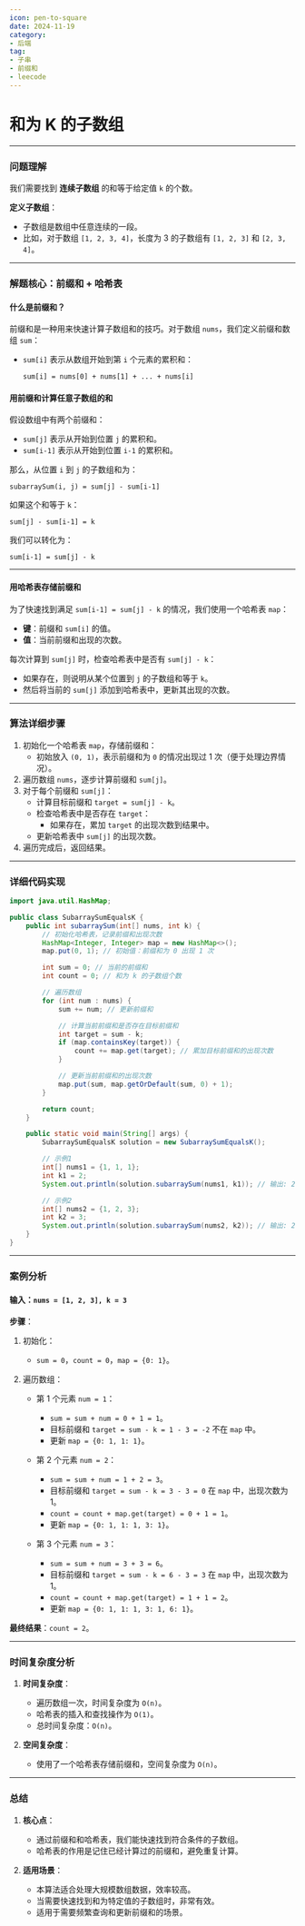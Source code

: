 ```yaml
---
icon: pen-to-square
date: 2024-11-19
category:
- 后端
tag:
- 子串
- 前缀和
- leecode
---
```

# 和为 K 的子数组

---

### **问题理解**

我们需要找到 **连续子数组** 的和等于给定值 `k` 的个数。

**定义子数组**：
- 子数组是数组中任意连续的一段。
- 比如，对于数组 `[1, 2, 3, 4]`，长度为 3 的子数组有 `[1, 2, 3]` 和 `[2, 3, 4]`。

---

### **解题核心：前缀和 + 哈希表**

#### **什么是前缀和？**

前缀和是一种用来快速计算子数组和的技巧。对于数组 `nums`，我们定义前缀和数组 `sum`：
- `sum[i]` 表示从数组开始到第 `i` 个元素的累积和：
  ```text
  sum[i] = nums[0] + nums[1] + ... + nums[i]
  ```

#### **用前缀和计算任意子数组的和**

假设数组中有两个前缀和：
- `sum[j]` 表示从开始到位置 `j` 的累积和。
- `sum[i-1]` 表示从开始到位置 `i-1` 的累积和。

那么，从位置 `i` 到 `j` 的子数组和为：
```text
subarraySum(i, j) = sum[j] - sum[i-1]
```
如果这个和等于 `k`：
```text
sum[j] - sum[i-1] = k
```
我们可以转化为：
```text
sum[i-1] = sum[j] - k
```

---

#### **用哈希表存储前缀和**

为了快速找到满足 `sum[i-1] = sum[j] - k` 的情况，我们使用一个哈希表 `map`：
- **键**：前缀和 `sum[i]` 的值。
- **值**：当前前缀和出现的次数。

每次计算到 `sum[j]` 时，检查哈希表中是否有 `sum[j] - k`：
- 如果存在，则说明从某个位置到 `j` 的子数组和等于 `k`。
- 然后将当前的 `sum[j]` 添加到哈希表中，更新其出现的次数。

---

### **算法详细步骤**

1. 初始化一个哈希表 `map`，存储前缀和：
    - 初始放入 `(0, 1)`，表示前缀和为 `0` 的情况出现过 1 次（便于处理边界情况）。
2. 遍历数组 `nums`，逐步计算前缀和 `sum[j]`。
3. 对于每个前缀和 `sum[j]`：
    - 计算目标前缀和 `target = sum[j] - k`。
    - 检查哈希表中是否存在 `target`：
        - 如果存在，累加 `target` 的出现次数到结果中。
    - 更新哈希表中 `sum[j]` 的出现次数。
4. 遍历完成后，返回结果。

---

### **详细代码实现**

```java
import java.util.HashMap;

public class SubarraySumEqualsK {
    public int subarraySum(int[] nums, int k) {
        // 初始化哈希表，记录前缀和出现次数
        HashMap<Integer, Integer> map = new HashMap<>();
        map.put(0, 1); // 初始值：前缀和为 0 出现 1 次

        int sum = 0; // 当前的前缀和
        int count = 0; // 和为 k 的子数组个数

        // 遍历数组
        for (int num : nums) {
            sum += num; // 更新前缀和

            // 计算当前前缀和是否存在目标前缀和
            int target = sum - k;
            if (map.containsKey(target)) {
                count += map.get(target); // 累加目标前缀和的出现次数
            }

            // 更新当前前缀和的出现次数
            map.put(sum, map.getOrDefault(sum, 0) + 1);
        }

        return count;
    }

    public static void main(String[] args) {
        SubarraySumEqualsK solution = new SubarraySumEqualsK();

        // 示例1
        int[] nums1 = {1, 1, 1};
        int k1 = 2;
        System.out.println(solution.subarraySum(nums1, k1)); // 输出: 2

        // 示例2
        int[] nums2 = {1, 2, 3};
        int k2 = 3;
        System.out.println(solution.subarraySum(nums2, k2)); // 输出: 2
    }
}
```

---

### **案例分析**

#### 输入：`nums = [1, 2, 3], k = 3`

**步骤**：

1. 初始化：
    - `sum = 0`，`count = 0`，`map = {0: 1}`。

2. 遍历数组：
    - 第 1 个元素 `num = 1`：
        - `sum = sum + num = 0 + 1 = 1`。
        - 目标前缀和 `target = sum - k = 1 - 3 = -2` 不在 `map` 中。
        - 更新 `map = {0: 1, 1: 1}`。

    - 第 2 个元素 `num = 2`：
        - `sum = sum + num = 1 + 2 = 3`。
        - 目标前缀和 `target = sum - k = 3 - 3 = 0` 在 `map` 中，出现次数为 1。
        - `count = count + map.get(target) = 0 + 1 = 1`。
        - 更新 `map = {0: 1, 1: 1, 3: 1}`。

    - 第 3 个元素 `num = 3`：
        - `sum = sum + num = 3 + 3 = 6`。
        - 目标前缀和 `target = sum - k = 6 - 3 = 3` 在 `map` 中，出现次数为 1。
        - `count = count + map.get(target) = 1 + 1 = 2`。
        - 更新 `map = {0: 1, 1: 1, 3: 1, 6: 1}`。

**最终结果**：`count = 2`。

---

### **时间复杂度分析**

1. **时间复杂度**：
    - 遍历数组一次，时间复杂度为 `O(n)`。
    - 哈希表的插入和查找操作为 `O(1)`。
    - 总时间复杂度：`O(n)`。

2. **空间复杂度**：
    - 使用了一个哈希表存储前缀和，空间复杂度为 `O(n)`。

---

### **总结**

1. **核心点**：
    - 通过前缀和和哈希表，我们能快速找到符合条件的子数组。
    - 哈希表的作用是记住已经计算过的前缀和，避免重复计算。

2. **适用场景**：
    - 本算法适合处理大规模数组数据，效率较高。
    - 当需要快速找到和为特定值的子数组时，非常有效。
    - 适用于需要频繁查询和更新前缀和的场景。
